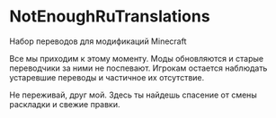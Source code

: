 # NotEnoughRuTranslations
Набор переводов для модификаций Minecraft

Все мы приходим к этому моменту. 
Моды обновляются и старые переводчики за ними не поспевают.
Игрокам остается наблюдать устаревшие переводы и частичное их отсутствие.

Не переживай, друг мой. Здесь ты найдешь спасение от смены раскладки и свежие правки.
